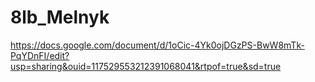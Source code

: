 # 8lb_Melnyk
https://docs.google.com/document/d/1oCic-4Yk0ojDGzPS-BwW8mTk-PqYDnFI/edit?usp=sharing&ouid=117529553212391068041&rtpof=true&sd=true
